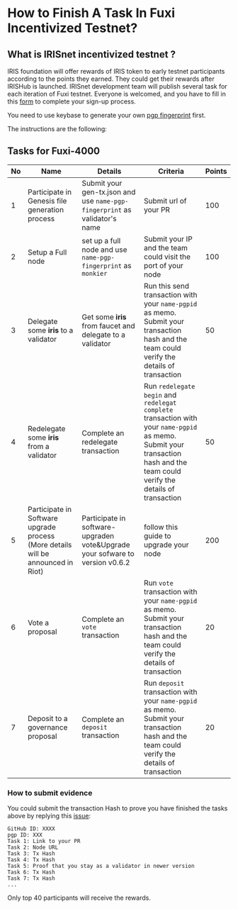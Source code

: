 # How to Finish A Task In Fuxi Incentivized Testnet?

## What is IRISnet incentivized testnet ?

IRIS foundation will offer rewards of IRIS token to early testnet participants according to the points they earned. They could get their rewards after IRISHub is launched. IRISnet development team will publish several task for each iteration of Fuxi testnet. Everyone is welcomed, and you have to fill in this [form](http://cn.mikecrm.com/H9aoXak) to complete your sign-up process. 

You need to use keybase to generate your own [pgp fingerprint](https://github.com/irisnet/testnets/blob/master/fuxi/How%20to%20use%20keybase.md) first. 

The instructions are the following: 

## Tasks for Fuxi-4000

| No   | Name                                           | Details                                                      | Criteria                                                     | Points |
| ---- | ---------------------------------------------- | ------------------------------------------------------------ | ------------------------------------------------------------ | ------ |
| 1    | Participate in Genesis file generation process | Submit your gen-tx.json and use `name-pgp-fingerprint` as validator's name | Submit url of your PR                                        | 100    |
| 2    | Setup a Full node                              | set up a full node and use `name-pgp-fingerprint` as `monkier` | Submit your IP and the team could visit the port of your node | 100    |
| 3    | Delegate some **iris** to a validator          | Get some **iris** from faucet and delegate to a validator    | Run this send transaction with your `name-pgpid` as memo. Submit your transaction hash and the team could verify the details of transaction | 50     |
| 4    | Redelegate some **iris** from a validator      | Complete an redelegate transaction                           | Run `redelegate begin` and `redelegat complete` transaction with your `name-pgpid` as memo. Submit your transaction hash and the team could verify the details of transaction | 50     |
| 5    | Participate in Software upgrade process (More details will be announced in Riot)       | Participate in software-upgraden vote&Upgrade your sofware to version v0.6.2 | follow this guide to upgrade your node                       | 200    |
| 6    | Vote a proposal                                | Complete an `vote `transaction                               | Run `vote` transaction with your `name-pgpid` as memo. Submit your transaction hash and the team could verify the details of transaction | 20     |
| 7    | Deposit to a governance proposal               | Complete an `deposit `transaction                            | Run `deposit` transaction with your `name-pgpid` as memo. Submit your transaction hash and the team could verify the details of transaction | 20     |


### How to submit evidence

You could submit the transaction Hash to prove you have finished the tasks above by replying this [issue](https://github.com/irisnet/testnets/issues/129):

```
GitHub ID: XXXX
pgp ID: XXX
Task 1: Link to your PR
Task 2: Node URL
Task 3: Tx Hash
Task 4: Tx Hash
Task 5: Proof that you stay as a validator in newer version
Task 6: Tx Hash
Task 7: Tx Hash
...

```
Only top 40 participants will receive the rewards. 
